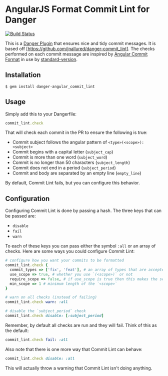 # AngularJS Format Commit Lint for Danger

[![Build Status](https://travis-ci.org/jonallured/danger-angular_commit_lint.svg?branch=master)](https://travis-ci.org/simeonc/danger-angular_commit_lint)

This is a [Danger Plugin][danger] that ensures nice and tidy commit messages. It is based off [https://github.com/jnallured/danger-commit_lint].
The checks performed on each commit message are inspired by [Angular Commit Format][angular] in use by [standard-version][standard].

[danger]: http://danger.systems/plugins
[angular]: https://gist.github.com/stephenparish/9941e89d80e2bc58a153#allowed-type
[standard]: https://github.com/conventional-changelog/standard-version

## Installation

```
$ gem install danger-angular_commit_lint
```

## Usage

Simply add this to your Dangerfile:

```ruby
commit_lint.check
```

That will check each commit in the PR to ensure the following is true:

* Commit subject follows the angular pattern of `<type>(<scope>): <subject>`
* Commit <subject> begins with a capital letter (`subject_cap`)
* Commit <subject> is more than one word (`subject_word`)
* Commit <subject> is no longer than 50 characters (`subject_length`)
* Commit <subject> does not end in a period (`subject_period`)
* Commit <subject> and body are separated by an empty line (`empty_line`)

By default, Commit Lint fails, but you can configure this behavior.

## Configuration

Configuring Commit Lint is done by passing a hash. The three keys that can be
passed are:

* `disable`
* `fail`
* `warn`

To each of these keys you can pass either the symbol `:all` or an array of
checks. Here are some ways you could configure Commit Lint:

```ruby
# configure how you want your commits to be formatted
commit_lint.check {
  commit_types => ['fix', 'feat'], # an array of types that are accepted, all others give an error
  use_scope => true, # whether you use `(<scope>)` or not
  require_scope => false, # if use_scope is true then this makes the scope optional if true
  min_scope => 1 # minimum length of the `<scope>`
}
```

```ruby
# warn on all checks (instead of failing)
commit_lint.check warn: :all

# disable the `subject_period` check
commit_lint.check disable: [:subject_period]
```

Remember, by default all checks are run and they will fail. Think of this as the
default:

```ruby
commit_lint.check fail: :all
```

Also note that there is one more way that Commit Lint can behave:

```ruby
commit_lint.check disable: :all
```

This will actually throw a warning that Commit Lint isn't doing anything.
